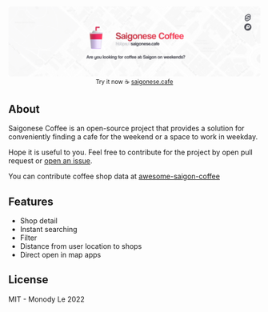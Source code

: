 <p align="center">
	<a href="https://saigonese.cafe/">
		<img src="./static/github-header.png" />
	</a>
	<br />
	<sup>Try it now ☕ <a href="https://saigonese.cafe/">saigonese.cafe</a></sup>
</p>

## About

Saigonese Coffee is an open-source project that provides a solution for conveniently finding a cafe for the weekend or a space to work in weekday.

Hope it is useful to you. Feel free to contribute for the project by open pull request or [open an issue](https://github.com/monodyle/saigon-coffee/issues/new).

You can contribute coffee shop data at [awesome-saigon-coffee](https://github.com/monodyle/awesome-saigon-coffee/)

## Features

- Shop detail
- Instant searching
- Filter
- Distance from user location to shops
- Direct open in map apps

## License

MIT - Monody Le 2022
